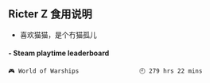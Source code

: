 ## Ricter Z 食用说明
- 喜欢猫猫，是个冇猫孤儿

<!-- steam-box start -->
#### - Steam playtime leaderboard
```text
🎮 World of Warships                 🕘 279 hrs 22 mins
```
<!-- Powered by https://github.com/YouEclipse/steam-box . -->
<!-- steam-box end -->
